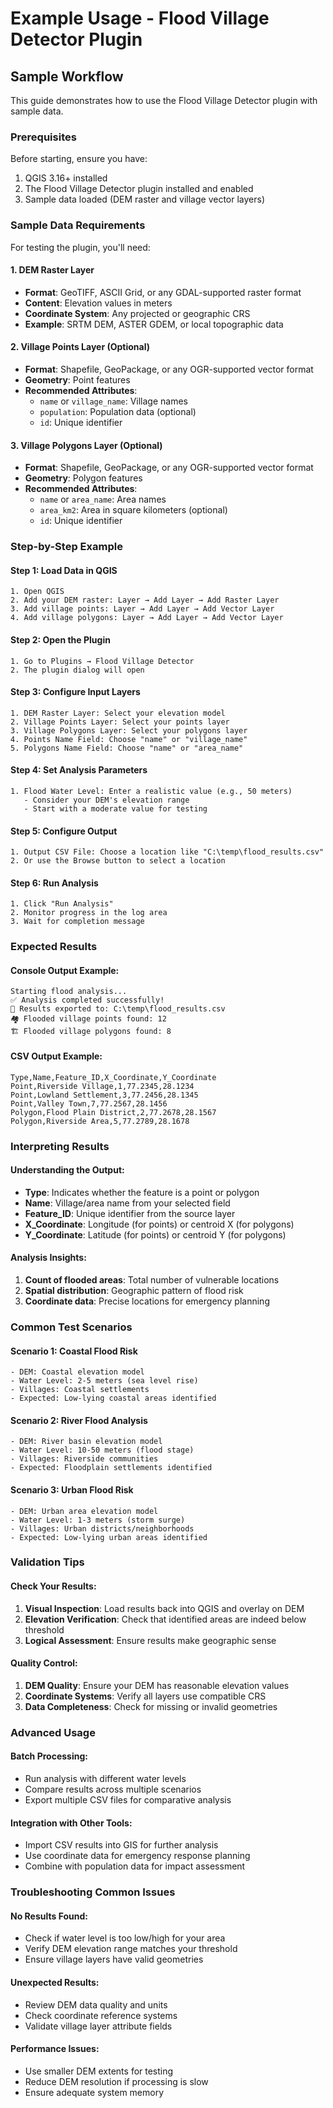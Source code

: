 # Example Usage - Flood Village Detector Plugin

## Sample Workflow

This guide demonstrates how to use the Flood Village Detector plugin with sample data.

### Prerequisites

Before starting, ensure you have:
1. QGIS 3.16+ installed
2. The Flood Village Detector plugin installed and enabled
3. Sample data loaded (DEM raster and village vector layers)

### Sample Data Requirements

For testing the plugin, you'll need:

#### 1. DEM Raster Layer
- **Format**: GeoTIFF, ASCII Grid, or any GDAL-supported raster format
- **Content**: Elevation values in meters
- **Coordinate System**: Any projected or geographic CRS
- **Example**: SRTM DEM, ASTER GDEM, or local topographic data

#### 2. Village Points Layer (Optional)
- **Format**: Shapefile, GeoPackage, or any OGR-supported vector format
- **Geometry**: Point features
- **Recommended Attributes**:
  - `name` or `village_name`: Village names
  - `population`: Population data (optional)
  - `id`: Unique identifier

#### 3. Village Polygons Layer (Optional)
- **Format**: Shapefile, GeoPackage, or any OGR-supported vector format
- **Geometry**: Polygon features
- **Recommended Attributes**:
  - `name` or `area_name`: Area names
  - `area_km2`: Area in square kilometers (optional)
  - `id`: Unique identifier

### Step-by-Step Example

#### Step 1: Load Data in QGIS
```
1. Open QGIS
2. Add your DEM raster: Layer → Add Layer → Add Raster Layer
3. Add village points: Layer → Add Layer → Add Vector Layer
4. Add village polygons: Layer → Add Layer → Add Vector Layer
```

#### Step 2: Open the Plugin
```
1. Go to Plugins → Flood Village Detector
2. The plugin dialog will open
```

#### Step 3: Configure Input Layers
```
1. DEM Raster Layer: Select your elevation model
2. Village Points Layer: Select your points layer
3. Village Polygons Layer: Select your polygons layer
4. Points Name Field: Choose "name" or "village_name"
5. Polygons Name Field: Choose "name" or "area_name"
```

#### Step 4: Set Analysis Parameters
```
1. Flood Water Level: Enter a realistic value (e.g., 50 meters)
   - Consider your DEM's elevation range
   - Start with a moderate value for testing
```

#### Step 5: Configure Output
```
1. Output CSV File: Choose a location like "C:\temp\flood_results.csv"
2. Or use the Browse button to select a location
```

#### Step 6: Run Analysis
```
1. Click "Run Analysis"
2. Monitor progress in the log area
3. Wait for completion message
```

### Expected Results

#### Console Output Example:
```
Starting flood analysis...
✅ Analysis completed successfully!
📄 Results exported to: C:\temp\flood_results.csv
🏘️ Flooded village points found: 12
🏗️ Flooded village polygons found: 8
```

#### CSV Output Example:
```csv
Type,Name,Feature_ID,X_Coordinate,Y_Coordinate
Point,Riverside Village,1,77.2345,28.1234
Point,Lowland Settlement,3,77.2456,28.1345
Point,Valley Town,7,77.2567,28.1456
Polygon,Flood Plain District,2,77.2678,28.1567
Polygon,Riverside Area,5,77.2789,28.1678
```

### Interpreting Results

#### Understanding the Output:
- **Type**: Indicates whether the feature is a point or polygon
- **Name**: Village/area name from your selected field
- **Feature_ID**: Unique identifier from the source layer
- **X_Coordinate**: Longitude (for points) or centroid X (for polygons)
- **Y_Coordinate**: Latitude (for points) or centroid Y (for polygons)

#### Analysis Insights:
1. **Count of flooded areas**: Total number of vulnerable locations
2. **Spatial distribution**: Geographic pattern of flood risk
3. **Coordinate data**: Precise locations for emergency planning

### Common Test Scenarios

#### Scenario 1: Coastal Flood Risk
```
- DEM: Coastal elevation model
- Water Level: 2-5 meters (sea level rise)
- Villages: Coastal settlements
- Expected: Low-lying coastal areas identified
```

#### Scenario 2: River Flood Analysis
```
- DEM: River basin elevation model
- Water Level: 10-50 meters (flood stage)
- Villages: Riverside communities
- Expected: Floodplain settlements identified
```

#### Scenario 3: Urban Flood Risk
```
- DEM: Urban area elevation model
- Water Level: 1-3 meters (storm surge)
- Villages: Urban districts/neighborhoods
- Expected: Low-lying urban areas identified
```

### Validation Tips

#### Check Your Results:
1. **Visual Inspection**: Load results back into QGIS and overlay on DEM
2. **Elevation Verification**: Check that identified areas are indeed below threshold
3. **Logical Assessment**: Ensure results make geographic sense

#### Quality Control:
1. **DEM Quality**: Ensure your DEM has reasonable elevation values
2. **Coordinate Systems**: Verify all layers use compatible CRS
3. **Data Completeness**: Check for missing or invalid geometries

### Advanced Usage

#### Batch Processing:
- Run analysis with different water levels
- Compare results across multiple scenarios
- Export multiple CSV files for comparative analysis

#### Integration with Other Tools:
- Import CSV results into GIS for further analysis
- Use coordinate data for emergency response planning
- Combine with population data for impact assessment

### Troubleshooting Common Issues

#### No Results Found:
- Check if water level is too low/high for your area
- Verify DEM elevation range matches your threshold
- Ensure village layers have valid geometries

#### Unexpected Results:
- Review DEM data quality and units
- Check coordinate reference systems
- Validate village layer attribute fields

#### Performance Issues:
- Use smaller DEM extents for testing
- Reduce DEM resolution if processing is slow
- Ensure adequate system memory
